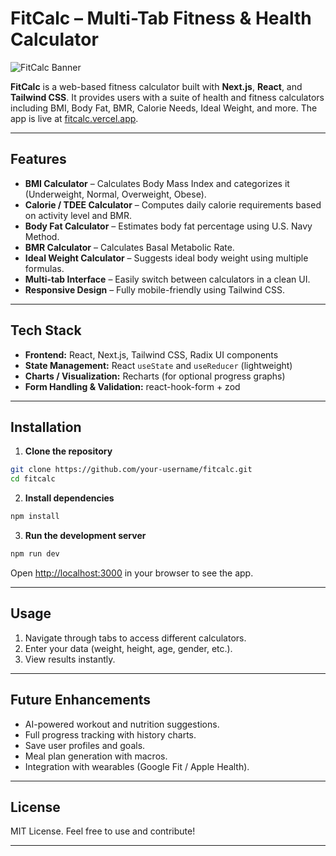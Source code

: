 # FitCalc – Multi-Tab Fitness & Health Calculator

![FitCalc Banner](path-to-your-image.png)

**FitCalc** is a web-based fitness calculator built with **Next.js**, **React**, and **Tailwind CSS**. It provides users with a suite of health and fitness calculators including BMI, Body Fat, BMR, Calorie Needs, Ideal Weight, and more. The app is live at [fitcalc.vercel.app](https://fitcalc.vercel.app).

---

## Features

* **BMI Calculator** – Calculates Body Mass Index and categorizes it (Underweight, Normal, Overweight, Obese).
* **Calorie / TDEE Calculator** – Computes daily calorie requirements based on activity level and BMR.
* **Body Fat Calculator** – Estimates body fat percentage using U.S. Navy Method.
* **BMR Calculator** – Calculates Basal Metabolic Rate.
* **Ideal Weight Calculator** – Suggests ideal body weight using multiple formulas.
* **Multi-tab Interface** – Easily switch between calculators in a clean UI.
* **Responsive Design** – Fully mobile-friendly using Tailwind CSS.

---

## Tech Stack

* **Frontend:** React, Next.js, Tailwind CSS, Radix UI components
* **State Management:** React `useState` and `useReducer` (lightweight)
* **Charts / Visualization:** Recharts (for optional progress graphs)
* **Form Handling & Validation:** react-hook-form + zod

---

## Installation

1. **Clone the repository**

```bash
git clone https://github.com/your-username/fitcalc.git
cd fitcalc
```

2. **Install dependencies**

```bash
npm install
```

3. **Run the development server**

```bash
npm run dev
```

Open [http://localhost:3000](http://localhost:3000) in your browser to see the app.

---

## Usage

1. Navigate through tabs to access different calculators.
2. Enter your data (weight, height, age, gender, etc.).
3. View results instantly.

---

## Future Enhancements

* AI-powered workout and nutrition suggestions.
* Full progress tracking with history charts.
* Save user profiles and goals.
* Meal plan generation with macros.
* Integration with wearables (Google Fit / Apple Health).

---

## License

MIT License. Feel free to use and contribute!

---
